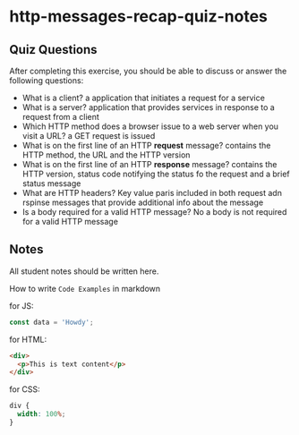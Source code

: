 # http-messages-recap-quiz-notes

## Quiz Questions

After completing this exercise, you should be able to discuss or answer the following questions:

- What is a client?
  a application that initiates a request for a service
- What is a server?
  application that provides services in response to a request from a client
- Which HTTP method does a browser issue to a web server when you visit a URL?
  a GET request is issued
- What is on the first line of an HTTP **request** message?
  contains the HTTP method, the URL and the HTTP version
- What is on the first line of an HTTP **response** message?
  contains the HTTP version, status code notifying the status fo the request and a brief status message
- What are HTTP headers?
  Key value paris included in both request adn rspinse messages that provide additional info about the message
- Is a body required for a valid HTTP message?
  No a body is not required for a valid HTTP message

## Notes

All student notes should be written here.

How to write `Code Examples` in markdown

for JS:

```javascript
const data = 'Howdy';
```

for HTML:

```html
<div>
  <p>This is text content</p>
</div>
```

for CSS:

```css
div {
  width: 100%;
}
```
